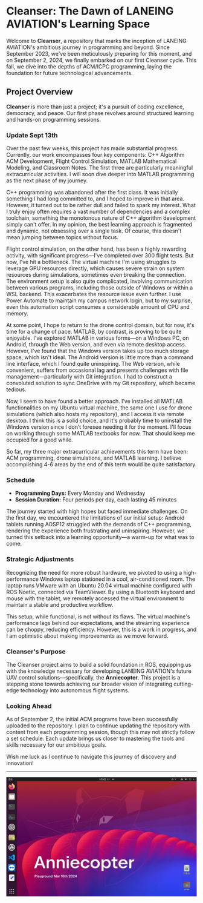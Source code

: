 # Cleanser: The Dawn of LANEING AVIATION's Learning Space

Welcome to **Cleanser**, a repository that marks the inception of LANEING AVIATION's ambitious journey in programming and beyond. Since September 2023, we've been meticulously preparing for this moment, and on September 2, 2024, we finally embarked on our first Cleanser cycle. This fall, we dive into the depths of ACM/ICPC programming, laying the foundation for future technological advancements.

## Project Overview

**Cleanser** is more than just a project; it's a pursuit of coding excellence, democracy, and peace. Our first phase revolves around structured learning and hands-on programming sessions.

### Update Sept 13th

Over the past few weeks, this project has made substantial progress. Currently, our work encompasses four key components: C++ Algorithm ACM Development, Flight Control Simulation, MATLAB Mathematical Modeling, and Classroom Notes. The first three are particularly meaningful extracurricular activities. I will soon dive deeper into MATLAB programming as the next phase of my journey.

C++ programming was abandoned after the first class. It was initially something I had long committed to, and I hoped to improve in that area. However, it turned out to be rather dull and failed to spark my interest. What I truly enjoy often requires a vast number of dependencies and a complex toolchain, something the monotonous nature of C++ algorithm development simply can't offer. In my opinion, the best learning approach is fragmented and dynamic, not obsessing over a single task. Of course, this doesn't mean jumping between topics without focus.

Flight control simulation, on the other hand, has been a highly rewarding activity, with significant progress—I've completed over 300 flight tests. But now, I've hit a bottleneck. The virtual machine I'm using struggles to leverage GPU resources directly, which causes severe strain on system resources during simulations, sometimes even breaking the connection. The environment setup is also quite complicated, involving communication between various programs, including those outside of Windows or within a WSL backend. This exacerbates the resource issue even further. I use Power Automate to maintain my campus network login, but to my surprise, even this automation script consumes a considerable amount of CPU and memory. 

At some point, I hope to return to the drone control domain, but for now, it's time for a change of pace. MATLAB, by contrast, is proving to be quite enjoyable. I've explored MATLAB in various forms—on a Windows PC, on Android, through the Web version, and even via remote desktop access. However, I've found that the Windows version takes up too much storage space, which isn't ideal. The Android version is little more than a command line interface, which I found quite uninspiring. The Web version, while convenient, suffers from occasional lag and presents challenges with file management—particularly with Git integration. I had to construct a convoluted solution to sync OneDrive with my Git repository, which became tedious.

Now, I seem to have found a better approach. I’ve installed all MATLAB functionalities on my Ubuntu virtual machine, the same one I use for drone simulations (which also hosts my repository), and I access it via remote desktop. I think this is a solid choice, and it's probably time to uninstall the Windows version since I don’t foresee needing it for the moment. I'll focus on working through some MATLAB textbooks for now. That should keep me occupied for a good while.

So far, my three major extracurricular achievements this term have been: ACM programming, drone simulations, and MATLAB learning. I believe accomplishing 4-6 areas by the end of this term would be quite satisfactory.

### Schedule

- **Programming Days:** Every Monday and Wednesday
- **Session Duration:** Four periods per day, each lasting 45 minutes

The journey started with high hopes but faced immediate challenges. On the first day, we encountered the limitations of our initial setup: Android tablets running AOSP12 struggled with the demands of C++ programming, rendering the experience both frustrating and uninspiring. However, we turned this setback into a learning opportunity—a warm-up for what was to come.

### Strategic Adjustments

Recognizing the need for more robust hardware, we pivoted to using a high-performance Windows laptop stationed in a cool, air-conditioned room. The laptop runs VMware with an Ubuntu 20.04 virtual machine configured with ROS Noetic, connected via TeamViewer. By using a Bluetooth keyboard and mouse with the tablet, we remotely accessed the virtual environment to maintain a stable and productive workflow.

This setup, while functional, is not without its flaws. The virtual machine's performance lags behind our expectations, and the streaming experience can be choppy, reducing efficiency. However, this is a work in progress, and I am optimistic about making improvements as we move forward.

### Cleanser's Purpose

The Cleanser project aims to build a solid foundation in ROS, equipping us with the knowledge necessary for developing LANEING AVIATION's future UAV control solutions—specifically, the **Anniecopter**. This project is a stepping stone towards achieving our broader vision of integrating cutting-edge technology into autonomous flight systems.

### Looking Ahead

As of September 2, the initial ACM programs have been successfully uploaded to the repository. I plan to continue updating the repository with content from each programming session, though this may not strictly follow a set schedule. Each update brings us closer to mastering the tools and skills necessary for our ambitious goals.

Wish me luck as I continue to navigate this journey of discovery and innovation!

---

![The Cleanser Project](https://github.com/LANEING-AVIATION/Cleanser/blob/main/Homepage/init.jpg)
